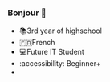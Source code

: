 ### Bonjour 👋

- 📚3rd year of highschool
- 🇫🇷French
- 💻Future IT Student
- :accessibility: Beginner+
- 
<!--
**DustRRaven/DustRRaven** is a ✨ _special_ ✨ repository because its `README.md` (this file) appears on your GitHub profile.

Here are some ideas to get you started:

- 🔭 I’m currently working on ...
- 🌱 I’m currently learning ...
- 👯 I’m looking to collaborate on ...
- 🤔 I’m looking for help with ...
- 💬 Ask me about ...
- 📫 How to reach me: ...
- 😄 Pronouns: ...
- ⚡ Fun fact: ...
-->
